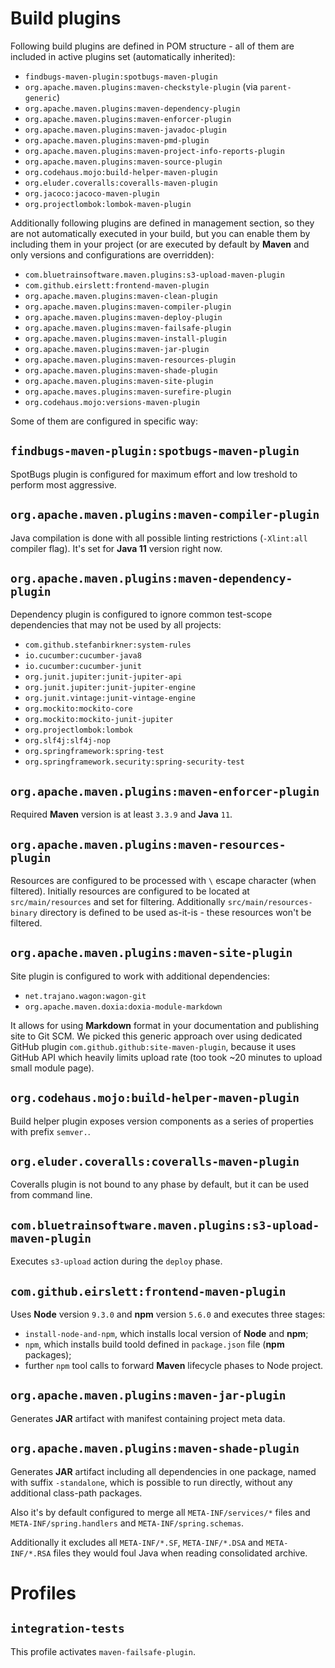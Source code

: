 <!---
# This file is part of the pl.wrzasq.parent.
#
# @license http://mit-license.org/ The MIT license
# @copyright 2015 - 2019 © by Rafał Wrzeszcz - Wrzasq.pl.
-->

# Build plugins

Following build plugins are defined in POM structure - all of them are included in active plugins set (automatically inherited):

-   `findbugs-maven-plugin:spotbugs-maven-plugin`
-   `org.apache.maven.plugins:maven-checkstyle-plugin` (via `parent-generic`)
-   `org.apache.maven.plugins:maven-dependency-plugin`
-   `org.apache.maven.plugins:maven-enforcer-plugin`
-   `org.apache.maven.plugins:maven-javadoc-plugin`
-   `org.apache.maven.plugins:maven-pmd-plugin`
-   `org.apache.maven.plugins:maven-project-info-reports-plugin`
-   `org.apache.maven.plugins:maven-source-plugin`
-   `org.codehaus.mojo:build-helper-maven-plugin`
-   `org.eluder.coveralls:coveralls-maven-plugin`
-   `org.jacoco:jacoco-maven-plugin`
-   `org.projectlombok:lombok-maven-plugin`

Additionally following plugins are defined in management section, so they are not automatically executed in your build, but you can enable them by including them in your project (or are executed by default by **Maven** and only versions and configurations are overridden):

-   `com.bluetrainsoftware.maven.plugins:s3-upload-maven-plugin`
-   `com.github.eirslett:frontend-maven-plugin`
-   `org.apache.maven.plugins:maven-clean-plugin`
-   `org.apache.maven.plugins:maven-compiler-plugin`
-   `org.apache.maven.plugins:maven-deploy-plugin`
-   `org.apache.maven.plugins:maven-failsafe-plugin`
-   `org.apache.maven.plugins:maven-install-plugin`
-   `org.apache.maven.plugins:maven-jar-plugin`
-   `org.apache.maven.plugins:maven-resources-plugin`
-   `org.apache.maven.plugins:maven-shade-plugin`
-   `org.apache.maven.plugins:maven-site-plugin`
-   `org.apache.maves.plugins:maven-surefire-plugin`
-   `org.codehaus.mojo:versions-maven-plugin`

Some of them are configured in specific way:

## `findbugs-maven-plugin:spotbugs-maven-plugin`

SpotBugs plugin is configured for maximum effort and low treshold to perform most aggressive.

## `org.apache.maven.plugins:maven-compiler-plugin`

Java compilation is done with all possible linting restrictions (`-Xlint:all` compiler flag). It's set for **Java 11**
version right now.

## `org.apache.maven.plugins:maven-dependency-plugin`

Dependency plugin is configured to ignore common test-scope dependencies that may not be used by all projects:

-   `com.github.stefanbirkner:system-rules`
-   `io.cucumber:cucumber-java8`
-   `io.cucumber:cucumber-junit`
-   `org.junit.jupiter:junit-jupiter-api`
-   `org.junit.jupiter:junit-jupiter-engine`
-   `org.junit.vintage:junit-vintage-engine`
-   `org.mockito:mockito-core`
-   `org.mockito:mockito-junit-jupiter`
-   `org.projectlombok:lombok`
-   `org.slf4j:slf4j-nop`
-   `org.springframework:spring-test`
-   `org.springframework.security:spring-security-test`

## `org.apache.maven.plugins:maven-enforcer-plugin`

Required **Maven** version is at least `3.3.9` and **Java** `11`.

## `org.apache.maven.plugins:maven-resources-plugin`

Resources are configured to be processed with `\` escape character (when filtered). Initially resources are configured to be located at `src/main/resources` and set for filtering. Additionally `src/main/resources-binary` directory is defined to be used as-it-is - these resources won't be filtered.

## `org.apache.maven.plugins:maven-site-plugin`

Site plugin is configured to work with additional dependencies:

-   `net.trajano.wagon:wagon-git`
-   `org.apache.maven.doxia:doxia-module-markdown`

It allows for using **Markdown** format in your documentation and publishing site to Git SCM. We picked this generic approach over using dedicated GitHub plugin `com.github.github:site-maven-plugin`, because it uses GitHub API which heavily limits upload rate (too took ~20 minutes to upload small module page).

## `org.codehaus.mojo:build-helper-maven-plugin`

Build helper plugin exposes version components as a series of properties with prefix `semver.`.

## `org.eluder.coveralls:coveralls-maven-plugin`

Coveralls plugin is not bound to any phase by default, but it can be used from command line.

## `com.bluetrainsoftware.maven.plugins:s3-upload-maven-plugin`

Executes `s3-upload` action during the `deploy` phase.

## `com.github.eirslett:frontend-maven-plugin`

Uses **Node** version `9.3.0` and **npm** version `5.6.0` and executes three stages:

-   `install-node-and-npm`, which installs local version of **Node** and **npm**;
-   `npm`, which installs build toold defined in `package.json` file (**npm** packages);
-   further `npm` tool calls to forward **Maven** lifecycle phases to Node project.

## `org.apache.maven.plugins:maven-jar-plugin`

Generates **JAR** artifact with manifest containing project meta data.

## `org.apache.maven.plugins:maven-shade-plugin`

Generates **JAR** artifact including all dependencies in one package, named with suffix `-standalone`, which is possible to run directly, without any additional class-path packages.

Also it's by default configured to merge all `META-INF/services/*` files and `META-INF/spring.handlers` and `META-INF/spring.schemas`.

Additionally it excludes all `META-INF/*.SF`, `META-INF/*.DSA` and `META-INF/*.RSA` files they would foul Java when reading consolidated archive.

# Profiles

## `integration-tests`

This profile activates `maven-failsafe-plugin`.

